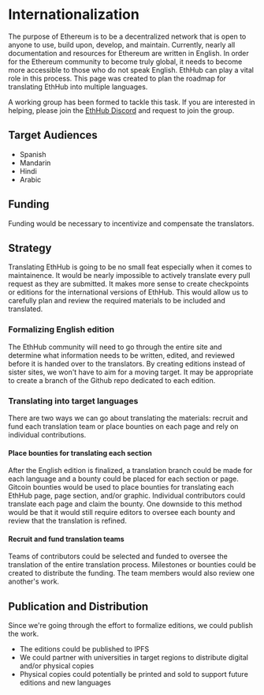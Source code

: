 # Internationalization

The purpose of Ethereum is to be a decentralized network that is open to anyone to use, build upon, develop, and maintain. Currently, nearly all documentation and resources for Ethereum are written in English. In order for the Ethereum community to become truly global, it needs to become more accessible to those who do not speak English. EthHub can play a vital role in this process. This page was created to plan the roadmap for translating EthHub into multiple languages.   

A working group has been formed to tackle this task. If you are interested in helping, please join the [EthHub Discord](https://discordapp.com/invite/gw8AM98) and request to join the group.

## Target Audiences
* Spanish
* Mandarin
* Hindi
* Arabic

## Funding
Funding would be necessary to incentivize and compensate the translators.

## Strategy
Translating EthHub is going to be no small feat especially when it comes to maintainence. It would be nearly impossible to actively translate every pull request as they are submitted. It makes more sense to create checkpoints or editions for the international versions of EthHub. This would allow us to carefully plan and review the required materials to be included and translated.

### Formalizing English edition
The EthHub community will need to go through the entire site and determine what information needs to be written, edited, and reviewed before it is handed over to the translators. By creating editions instead of sister sites, we won't have to aim for a moving target. It may be appropriate to create a branch of the Github repo dedicated to each edition.

### Translating into target languages
There are two ways we can go about translating the materials: recruit and fund each translation team or place bounties on each page and rely on individual contributions.

#### Place bounties for translating each section
After the English edition is finalized, a translation branch could be made for each language and a bounty could be placed for each section or page. Gitcoin bounties would be used to place bounties for translating each EthHub page, page section, and/or graphic. Individual contributors could translate each page and claim the bounty. One downside to this method would be that it would still require editors to oversee each bounty and review that the translation is refined.

#### Recruit and fund translation teams
Teams of contributors could be selected and funded to oversee the translation of the entire translation process. Milestones or bounties could be created to distribute the funding. The team members would also review one another's work.


## Publication and Distribution
Since we're going through the effort to formalize editions, we could publish the work. 
* The editions could be published to IPFS
* We could partner with universities in target regions to distribute digital and/or physical copies
* Physical copies could potentially be printed and sold to support future editions and new languages
